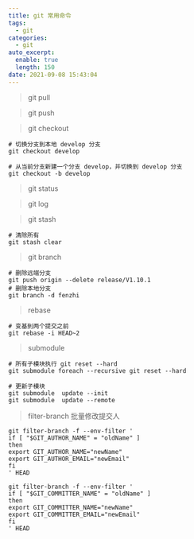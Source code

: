 ```yaml
---
title: git 常用命令
tags:
  - git
categories:
  - git
auto_excerpt:
  enable: true
  length: 150
date: 2021-09-08 15:43:04
---
```


> git pull

> git push

> git checkout <branch>

```shell
# 切换分支到本地 develop 分支
git checkout develop

# 从当前分支新建一个分支 develop，并切换到 develop 分支
git checkout -b develop 
```

> git status

> git log

> git stash

```shell
# 清除所有
git stash clear
```



> git branch

```shell
# 删除远端分支
git push origin --delete release/V1.10.1
# 删除本地分支
git branch -d fenzhi
```

> rebase

```shell
# 变基到两个提交之前
git rebase -i HEAD~2
```

> submodule

```shell
# 所有子模块执行 git reset --hard
git submodule foreach --recursive git reset --hard

# 更新子模块
git submodule  update --init 	
git submodule  update --remote

```

> filter-branch 批量修改提交人

```shell
git filter-branch -f --env-filter '
if [ "$GIT_AUTHOR_NAME" = "oldName" ]
then
export GIT_AUTHOR_NAME="newName"
export GIT_AUTHOR_EMAIL="newEmail"
fi
' HEAD

git filter-branch -f --env-filter '
if [ "$GIT_COMMITTER_NAME" = "oldName" ]
then
export GIT_COMMITTER_NAME="newName"
export GIT_COMMITTER_EMAIL="newEmail"
fi
' HEAD
```

